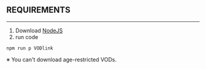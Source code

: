 ## REQUIREMENTS
---
1. Download [NodeJS](https://nodejs.org/dist/v20.11.0/node-v20.11.0-x64.msi)
2. run code 
```
npm run p VODlink
```

※ You can't download age-restricted VODs.